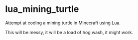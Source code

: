 # lua_mining_turtle
Attempt at coding a mining turtle in Minecraft using Lua.


This will be messy, it will be a load of hog wash, it might work.
